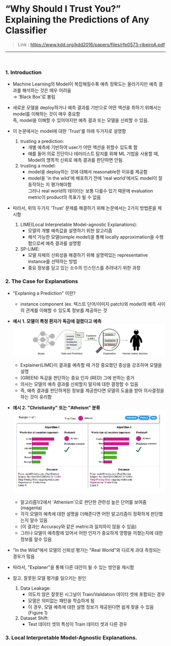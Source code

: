 # “Why Should I Trust You?” Explaining the Predictions of Any Classifier 
> Link : https://www.kdd.org/kdd2016/papers/files/rfp0573-ribeiroA.pdf
---
<br>


### 1. Introduction
- Machine Learning의 Model이 복잡해질수록 예측 정확도는 올라가지만 예측 결과를 해석하는 것은 매우 어려움  
  → 'Black Box'로 불림
- 새로운 모델을 deploy하거나 예측 결과를 기반으로 어떤 액션을 취하기 위해서는 model를 이해하는 것이 매우 중요함  
  즉, model을 이해할 수 있어야지만 예측 결과 또는 모델을 신뢰할 수 있음.
  
- 이 논문에서는 model에 대한 'Trust'를 아래 두가지로 설명함  
  1. trusting a prediction:  
     - 개별 예측에 기반하여 user가 어떤 액션을 취할수 있도록 함  
     - 예를 들어 의료 진단이나 테러리스트 탐지를 위해 ML 기법을 사용할 때, Model의 맹목적 신뢰로 예측 결과를 판단하면 안됨.  
  2. trusting a model:  
     - model을 deploy하는 것에 대해서 reasonable한 이유를 제공함  
     - model을 'in the wild'에 배포하기 전에 'real world'에서도 model이 잘 동작하는 지 평가해야함  
        그러나 real world의 데이터는 보통 다를수 있기 때문에 evaluation metric이 product의 목표가 될 수 없음
 
- 따라서, 위의 두가지 'Trust' 문제를 해결하기 위해 논문에서는 2가지 방법론을 제시함  
  1. LIME(Local Interpretable Model-agnostic Explanations):  
     - 모델의 개별 예측값을 설명하기 위한 알고리즘
     - 해석 가능한 모델(simple model)을 통해 locally approximation을 수행함으로써 예측 결과를 설명함
  2. SP-LIME:
     - 모델 자체의 신뢰성을 해결하기 위해 설명력있는 representative instance를 선택하는 방법
     - 중요 정보를 담고 있는 소수의 인스턴스를 추려내기 위한 과정


### 2. The Case for Explanations
- "Explaning a Prediction" 이란?  
   - instance component (ex. 텍스트 단어/이미지 patch)와 model의 예측 사이의 관계를 이해할 수 있도록 정보를 제공하는 것
 
- __예시 1. 모델이 특정 환자가 독감에 걸렸다고 예측__
  ![LIME_process of explaining individual predictions](../data/LIME_Figure_1.PNG)
     - Explainer(LIME)이 결과를 예측할 때 가장 중요했던 증상을 강조하며 모델을 설명
     - (GREEN) 독감을 판단하는 중요 인자 (RED) 그에 반하는 증거
     - 의사는 모델의 예측 결과를 신뢰할지 말지에 대한 결정할 수 있음   
   - 즉, 예측 결과를 판단하게된 정보를 제공한다면 모델의 도움을 받아 의사결정을 하는 것이 유리함
   
   
 - __예시 2. "Christianity" 또는 "Atheism" 분류__
   ![LIME_process of explaining individual predictions](../data/LIME_Figure_2.PNG)
     - 알고리즘1/2에서 'Athenism'으로 판단한 관련성 높은 단어를 보여줌(magenta)
     - 각각 모델의 예측에 대한 설명을 더해준다면 어떤 알고리즘이 정확하게 판단했는지 알수 있음
     - (이 결과는 Accuracy와 같은 metric과 일치하지 않을 수 있음)
     - 그러나 모델이 예측함에 있어서 어떤 인자가 중요하게 영향을 끼쳤는지에 대한 정보를 알수 있음
  
- "In the Wild"에서 모델의 신뢰성 평가는 "Real World"와 다르게 과대 측정되는 경우가 많음
- 따라서, "Explaner"을 통해 다른 대안이 될 수 있는 방안을 제시함 

- 참고. 잘못된 모델 평가를 일으키는 원인
  1. Data Leakage: 
     - 의도치 않은 잘못된 시그널이 Train/Validation 데이터 셋에 포함되는 경우
     - 모델은 의미없는 패턴을 학습하게 됨
     - 이 경우, 모델 예측에 대한 설명 정보가 제공된다면 쉽게 찾을 수 있음 (Figure 1)
  2. Dataset Shift: 
     - Test 데이터 셋의 특성이 Train 데이터 셋과 다른 경우
 
 ### 3. Local Interpretable Model-Agnostic Explanations. 
 
 
  
